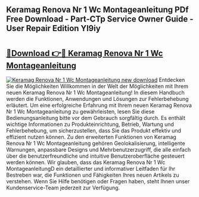 ## Keramag Renova Nr 1 Wc Montageanleitung PDf Free Download - Part-CTp Service Owner Guide - User Repair Edition Yl9iy

# <h2><a href="http://df7atd.blite.top/?on=Keramag+Renova+Nr+1+Wc+Montageanleitung">🔗Download 👉🔴 Keramag Renova Nr 1 Wc Montageanleitung</a></h2>

[![Keramag Renova Nr 1 Wc Montageanleitung new download](https://i.imgur.com/lujVjoI.png)](http://df7atd.blite.top/?on=Keramag+Renova+Nr+1+Wc+Montageanleitung)
Entdecken Sie die Möglichkeiten Willkommen in der Welt der Möglichkeiten mit Ihrem neuen Keramag Renova Nr 1 Wc Montageanleitung! In diesem Handbuch werden die Funktionen, Anwendungen und Lösungen zur Fehlerbehebung erläutert. Um eine erfolgreiche Erfahrung mit Ihrem neuen Keramag Renova Nr 1 Wc Montageanleitung zu gewährleisten, lesen Sie diese Bedienungsanleitung bitte vor dem Gebrauch sorgfältig durch. Es enthält wichtige Informationen zu Produkteinrichtung, Betrieb, Wartung und Fehlerbehebung, um sicherzustellen, dass Sie das Produkt effektiv und effizient nutzen können. Zu den erweiterten Funktionen von Keramag Renova Nr 1 Wc Montageanleitung gehören Geolokalisierung, intelligente Warnungen, anpassbare Designs und Mehrbenutzerzugriff, die alle einfach über die benutzerfreundliche und intuitive Benutzeroberfläche gesteuert werden können. Wir glauben, dass das Keramag Renova Nr 1 Wc MontageanleitungD ein detaillierter und informativer Leitfaden für Ihr Bestreben war, die Funktionen und Fähigkeiten Ihres neuen Artikels zu verstehen. Wenn Sie Hilfe benötigen oder Fragen haben, steht Ihnen unser Kundenservice-Team jederzeit zur Verfügung.
